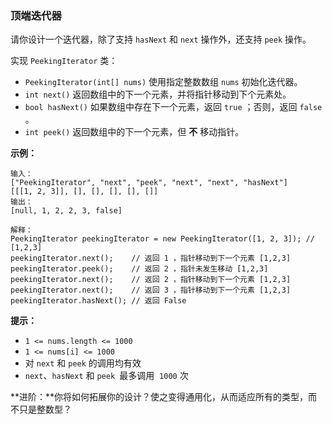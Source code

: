 ### 顶端迭代器 ###
请你设计一个迭代器，除了支持 `hasNext` 和 `next` 操作外，还支持 `peek` 操作。

实现 `PeekingIterator` 类：

* `PeekingIterator(int[] nums)` 使用指定整数数组 `nums` 初始化迭代器。
* `int next()` 返回数组中的下一个元素，并将指针移动到下个元素处。
* `bool hasNext()` 如果数组中存在下一个元素，返回 `true` ；否则，返回 `false` 。
* `int peek()` 返回数组中的下一个元素，但 **不** 移动指针。


**示例：**

```
输入：
["PeekingIterator", "next", "peek", "next", "next", "hasNext"]
[[[1, 2, 3]], [], [], [], [], []]
输出：
[null, 1, 2, 2, 3, false]

解释：
PeekingIterator peekingIterator = new PeekingIterator([1, 2, 3]); // [1,2,3]
peekingIterator.next();    // 返回 1 ，指针移动到下一个元素 [1,2,3]
peekingIterator.peek();    // 返回 2 ，指针未发生移动 [1,2,3]
peekingIterator.next();    // 返回 2 ，指针移动到下一个元素 [1,2,3]
peekingIterator.next();    // 返回 3 ，指针移动到下一个元素 [1,2,3]
peekingIterator.hasNext(); // 返回 False
```



**提示：**

* `1 <= nums.length <= 1000`
* `1 <= nums[i] <= 1000`
* 对 `next` 和 `peek` 的调用均有效
* `next`、`hasNext` 和 `peek `最多调用  `1000` 次




**进阶：**你将如何拓展你的设计？使之变得通用化，从而适应所有的类型，而不只是整数型？


